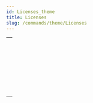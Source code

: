 ```yaml
---
id: Licenses_theme
title: Licenses
slug: /commands/theme/Licenses
---
```



||
|---|
|[<!-- INCLUDE #_command_.CHANGE LICENSES.Syntax -->](../../commands-legacy/change-licenses.md)<br/>|
|[<!-- INCLUDE #_command_.Create deployment license.Syntax -->](../../commands-legacy/create-deployment-license.md)<br/>|
|[<!-- INCLUDE #_command_.Is license available.Syntax -->](../../commands-legacy/is-license-available.md)<br/>|
|[<!-- INCLUDE #_command_.License info.Syntax -->](../../commands/license-info.md)<br/>|
|[<!-- INCLUDE #_command_.License usage.Syntax -->](../../commands-legacy/license-usage.md)<br/>|
|[<!-- INCLUDE #_command_.Refresh license.Syntax -->](../../commands-legacy/refresh-license.md)<br/>|
